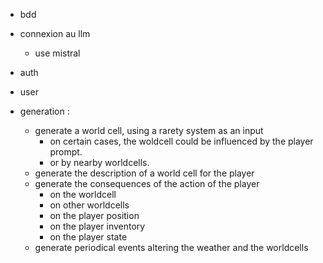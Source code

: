 - bdd

- connexion au llm
  - use mistral

- auth
- user

- generation :
  - generate a world cell, using a rarety system as an input
    - on certain cases, the woldcell could be influenced by the player prompt.
    - or by nearby worldcells.
  - generate the description of a world cell for the player
  - generate the consequences of the action of the player
    - on the worldcell
    - on other worldcells
    - on the player position
    - on the player inventory
    - on the player state
  - generate periodical events altering the weather and the worldcells
